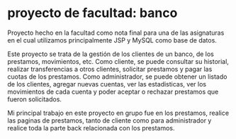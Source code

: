 # proyecto de facultad: banco
Proyecto hecho en la facultad como nota final para una de las asignaturas en el cual utilizamos principalmente JSP y MySQL como base de datos.

Este proyecto se trata de la gestión de los clientes de un banco, de los prestamos, movimientos, etc. Como cliente, se puede consultar su historial, realizar transferencias a otros clientes, solicitar prestamos y pagar las cuotas de los prestamos. Como administrador, se puede obtener un listado de los clientes, agregar nuevas cuentas, ver las estadisticas, ver los movimientos de cada cuenta y poder aceptar o rechazar prestamos que fueron solicitados.

Mi principal trabajo en este proyecto en grupo fue en los prestamos, realice las paginas de prestamos, tanto de cliente como para administrador y realice toda la parte back relacionada con los prestamos.
